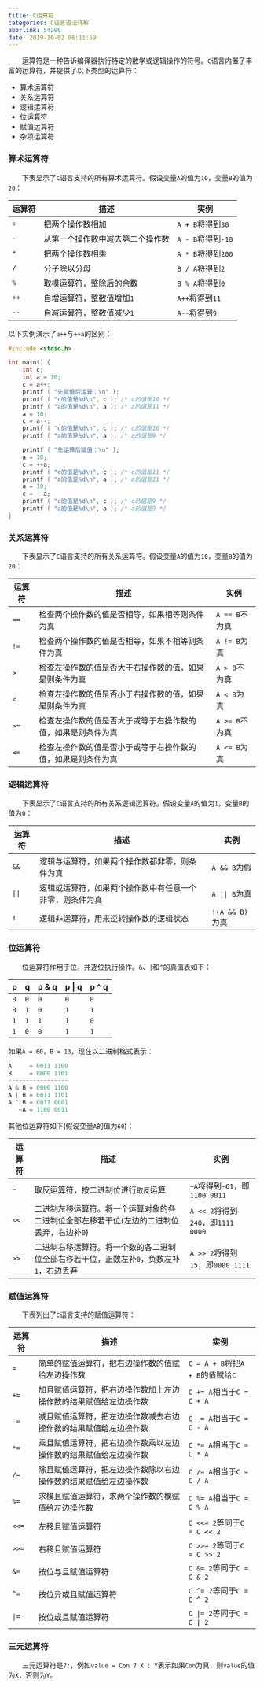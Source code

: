 ```yaml
---
title: C运算符
categories: C语言语法详解
abbrlink: 54296
date: 2019-10-02 06:11:59
---
```

&emsp;&emsp;运算符是一种告诉编译器执行特定的数学或逻辑操作的符号。`C`语言内置了丰富的运算符，并提供了以下类型的运算符：

- 算术运算符
- 关系运算符
- 逻辑运算符
- 位运算符
- 赋值运算符
- 杂项运算符

### 算术运算符

&emsp;&emsp;下表显示了`C`语言支持的所有算术运算符。假设变量`A`的值为`10`，变量`B`的值为`20`：

运算符  | 描述                         | 实例
-------|------------------------------|-----
`+`    | 把两个操作数相加               | `A + B`将得到`30`
`-`    | 从第一个操作数中减去第二个操作数 | `A - B`将得到`-10`
`*`    | 把两个操作数相乘               | `A * B`将得到`200`
`/`    | 分子除以分母                   | `B / A`将得到`2`
`%`    | 取模运算符，整除后的余数        | `B % A`将得到`0`
`++`   | 自增运算符，整数值增加`1`       | `A++`将得到`11`
`--`   | 自减运算符，整数值减少`1`       | `A--`将得到`9`

以下实例演示了`a++`与`++a`的区别：

``` cpp
#include <stdio.h>

int main() {
    int c;
    int a = 10;
    c = a++;
    printf ( "先赋值后运算：\n" );
    printf ( "c的值是%d\n", c ); /* c的值是10 */
    printf ( "a的值是%d\n", a ); /* a的值是11 */
    a = 10;
    c = a--;
    printf ( "c的值是%d\n", c ); /* c的值是10 */
    printf ( "a的值是%d\n", a ); /* a的值是9 */

    printf ( "先运算后赋值：\n" );
    a = 10;
    c = ++a;
    printf ( "c的值是%d\n", c ); /* c的值是11 */
    printf ( "a的值是%d\n", a ); /* a的值是11 */
    a = 10;
    c = --a;
    printf ( "c的值是%d\n", c ); /* c的值是9 */
    printf ( "a的值是%d\n", a ); /* a的值是9 */
}
```

### 关系运算符

&emsp;&emsp;下表显示了`C`语言支持的所有关系运算符。假设变量`A`的值为`10`，变量`B`的值为`20`：

运算符 | 描述                                                    | 实例
-------|--------------------------------------------------------|-----
`==`   | 检查两个操作数的值是否相等，如果相等则条件为真             | `A == B`不为真
`!=`   | 检查两个操作数的值是否相等，如果不相等则条件为真           | `A != B`为真
`>`    | 检查左操作数的值是否大于右操作数的值，如果是则条件为真      | `A > B`不为真
`<`    | 检查左操作数的值是否小于右操作数的值，如果是则条件为真      | `A < B`为真
`>=`   | 检查左操作数的值是否大于或等于右操作数的值，如果是则条件为真 | `A >= B`不为真
`<=`   | 检查左操作数的值是否小于或等于右操作数的值，如果是则条件为真 | `A <= B`为真

### 逻辑运算符

&emsp;&emsp;下表显示了`C`语言支持的所有关系逻辑运算符。假设变量`A`的值为`1`，变量`B`的值为`0`：

运算符                     | 描述                                                | 实例
--------------------------|-----------------------------------------------------|-----
`&&`                      | 逻辑与运算符，如果两个操作数都非零，则条件为真          | `A && B`为假
<code>&#124;&#124;</code> | 逻辑或运算符，如果两个操作数中有任意一个非零，则条件为真 | <code>A &#124;&#124; B</code>为真
`!`                       | 逻辑非运算符，用来逆转操作数的逻辑状态                  | `!(A && B)`为真

### 位运算符

&emsp;&emsp;位运算符作用于位，并逐位执行操作。`&`、`|`和`^`的真值表如下：

p   | q   | p & q | p &#124; q | p ^ q
----|-----|-------|------------|------
`0` | `0` | `0`   | `0`        | `0`
`0` | `1` | `0`   | `1`        | `1`
`1` | `1` | `1`   | `1`        | `0`
`1` | `0` | `0`   | `1`        | `1`

如果`A = 60`，`B = 13`，现在以二进制格式表示：

``` cpp
A     = 0011 1100
B     = 0000 1101
-----------------
A & B = 0000 1100
A | B = 0011 1101
A ^ B = 0011 0001
   ~A = 1100 0011
```

其他位运算符如下(假设变量`A`的值为`60`)：

运算符 | 描述                                                                              | 实例
------|-----------------------------------------------------------------------------------|----
`~`   | 取反运算符，按二进制位进行`取反`运算                                                 | `~A`将得到`-61`，即`1100 0011`
`<<`  | 二进制左移运算符。将一个运算对象的各二进制位全部左移若干位(左边的二进制位丢弃，右边补`0`) | `A << 2`将得到`240`，即`1111 0000`
`>>`  | 二进制右移运算符。将一个数的各二进制位全部右移若干位，正数左补`0`，负数左补`1`，右边丢弃  | `A >> 2`将得到`15`，即`0000 1111`

### 赋值运算符

&emsp;&emsp;下表列出了`C`语言支持的赋值运算符：

运算符                | 描述                                                       | 实例
---------------------|------------------------------------------------------------|-----
`=`                  | 简单的赋值运算符，把右边操作数的值赋给左边操作数                | `C = A + B`将把`A + B`的值赋给`C`
`+=`                 | 加且赋值运算符，把右边操作数加上左边操作数的结果赋值给左边操作数 | `C += A`相当于`C = C + A`
`-=`                 | 减且赋值运算符，把左边操作数减去右边操作数的结果赋值给左边操作数 | `C -= A`相当于`C = C - A`
`*=`                 | 乘且赋值运算符，把右边操作数乘以左边操作数的结果赋值给左边操作数 | `C *= A`相当于`C = C * A`
`/=`                 | 除且赋值运算符，把左边操作数除以右边操作数的结果赋值给左边操作数 | `C /= A`相当于`C = C / A`
`%=`                 | 求模且赋值运算符，求两个操作数的模赋值给左边操作数              | `C %= A`相当于`C = C % A`
`<<=`                | 左移且赋值运算符                                             | `C <<= 2`等同于`C = C << 2`
`>>=`                | 右移且赋值运算符                                             | `C >>= 2`等同于`C = C >> 2`
`&=`                 | 按位与且赋值运算符                                           | `C &= 2`等同于`C = C & 2`
`^=`                 | 按位异或且赋值运算符                                         | `C ^= 2`等同于`C = C ^ 2`
<code>&#124;=</code> | 按位或且赋值运算符                                           | <code>C &#124;= 2</code>等同于<code>C = C &#124; 2<code>

### 三元运算符

&emsp;&emsp;三元运算符是`?:`，例如`value = Con ? X : Y`表示如果`Con`为真，则`value`的值为`X`，否则为`Y`。